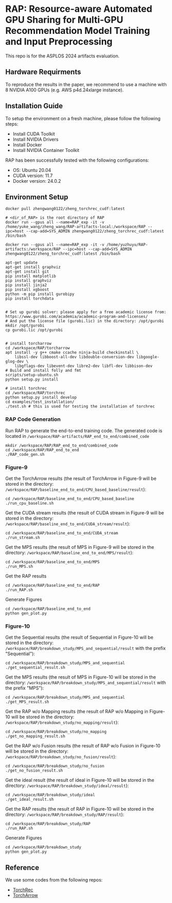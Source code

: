# RAP: Resource-aware Automated GPU Sharing for Multi-GPU Recommendation Model Training and Input Preprocessing

This repo is for the ASPLOS 2024 artifacts evaluation.

## Hardware Requirments
To reproduce the results in the paper, we recommend to use a machine with 8 NVIDIA A100 GPUs (e.g. AWS p4d.24xlarge instance).

## Installation Guide
To setup the environment on a fresh machine, please follow the following steps:
* Install CUDA Toolkit
* Install NVIDIA Drivers
* Install Docker
* Install NVIDIA Container Toolkit

RAP has been successfully tested with the following configurations:
* OS: Ubuntu 20.04
* CUDA version: 11.7
* Docker version: 24.0.2

## Environment Setup
```
docker pull zhengwang0122/zheng_torchrec_cudf:latest

# <dir_of_RAP> is the root directory of RAP
docker run --gpus all --name=RAP_exp -it -v /home/yuke_wang/zheng_wang/RAP-artifacts-local:/workspace/RAP --ipc=host --cap-add=SYS_ADMIN zhengwang0122/zheng_torchrec_cudf:latest /bin/bash

docker run --gpus all --name=RAP_exp -it -v /home/yuzhuyu/RAP-artifacts:/workspace/RAP --ipc=host --cap-add=SYS_ADMIN zhengwang0122/zheng_torchrec_cudf:latest /bin/bash

apt-get update
apt-get install graphviz
apt-get install git 
pip install matplotlib
pip install graphviz
pip install jinja2
pip install xgboost
python -m pip install gurobipy
pip install torchdata


# Set up gurobi solver: please apply for a free academic license from: https://www.gurobi.com/academia/academic-program-and-licenses/
# And put the license file (gurobi.lic) in the directory: /opt/gurobi
mkdir /opt/gurobi
cp gurobi.lic /opt/gurobi


# install torcharrow
cd /workspace/RAP/torcharrow
apt install -y g++ cmake ccache ninja-build checkinstall \
    libssl-dev libboost-all-dev libdouble-conversion-dev libgoogle-glog-dev \
    libgflags-dev libevent-dev libre2-dev libfl-dev libbison-dev
# Build and install folly and fmt
scripts/setup-ubuntu.sh
python setup.py install

# install torchrec
cd /workspace/RAP/torchrec
python setup.py install develop 
cd examples/test_installation/ 
./test.sh # this is used for testing the installation of torchrec
```

### RAP Code Generation
Run RAP to generate the end-to-end training code. The generated code is located in `/workspace/RAP-artifacts/RAP_end_to_end/combined_code`
```
mkdir /workspace/RAP/RAP_end_to_end/combined_code
cd /workspace/RAP/RAP_end_to_end
./RAP_code_gen.sh
```

### Figure-9
Get the TorchArrow results (the result of TorchArrow in Figure-9 will be stored in the directory: `/workspace/RAP/baseline_end_to_end/CPU_based_baseline/result`):
```
cd /workspace/RAP/baseline_end_to_end/CPU_based_baseline
./run_cpu_baseline.sh
```

Get the CUDA stream results (the result of CUDA stream in Figure-9 will be stored in the directory: `/workspace/RAP/baseline_end_to_end/CUDA_stream/result`):
```
cd /workspace/RAP/baseline_end_to_end/CUDA_stream
./run_stream.sh
```

Get the MPS results (the result of MPS in Figure-9 will be stored in the directory: `/workspace/RAP/baseline_end_to_end/MPS/result`):
```
cd /workspace/RAP/baseline_end_to_end/MPS
./run_MPS.sh
```

Get the RAP results
```
cd /workspace/RAP/baseline_end_to_end/RAP
./run_RAP.sh
```

Generate Figures
```
cd /workspace/RAP/baseline_end_to_end
python gen_plot.py
```


### Figure-10
Get the Sequential results (the result of Sequential in Figure-10 will be stored in the directory: `/workspace/RAP/breakdown_study/MPS_and_sequential/result` with the prefix "Sequential"):
```
cd /workspace/RAP/breakdown_study/MPS_and_sequential
./get_sequential_result.sh
```

Get the MPS results (the result of MPS in Figure-10 will be stored in the directory: `/workspace/RAP/breakdown_study/MPS_and_sequential/result` with the prefix "MPS"):
```
cd /workspace/RAP/breakdown_study/MPS_and_sequential
./get_MPS_result.sh
```

Get the RAP w/o Mapping results (the result of RAP w/o Mapping in Figure-10 will be stored in the directory: `/workspace/RAP/breakdown_study/no_mapping/result`):
```
cd /workspace/RAP/breakdown_study/no_mapping
./get_no_mapping_result.sh
```

Get the RAP w/o Fusion results (the result of RAP w/o Fusion in Figure-10 will be stored in the directory: `/workspace/RAP/breakdown_study/no_fusion/result`):
```
cd /workspace/RAP/breakdown_study/no_fusion
./get_no_fusion_result.sh
```

Get the ideal result (the result of ideal in Figure-10 will be stored in the directory: `/workspace/RAP/breakdown_study/ideal/result`):
```
cd /workspace/RAP/breakdown_study/ideal
./get_ideal_result.sh
```

Get the RAP results (the result of RAP in Figure-10 will be stored in the directory: `/workspace/RAP/breakdown_study/RAP/result`):
```
cd /workspace/RAP/breakdown_study/RAP
./run_RAP.sh
```

Generate Figures
```
cd /workspace/RAP/breakdown_study
python gen_plot.py
```


## Reference
We use some codes from the following repos:
* [TorchRec](https://github.com/pytorch/torchrec)
* [TorchArrow](https://github.com/pytorch/torcharrow)
